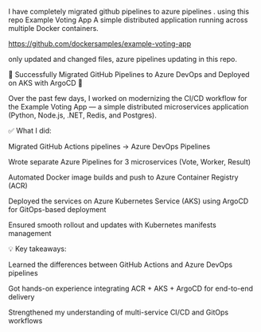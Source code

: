 I have completely migrated github pipelines to azure pipelines . using this repo Example Voting App A simple distributed application
running across multiple Docker containers.

https://github.com/dockersamples/example-voting-app

only updated and changed files, azure pipelines updating in this repo.

🔹 Successfully Migrated GitHub Pipelines to Azure DevOps and Deployed on AKS with ArgoCD 🔹

Over the past few days, I worked on modernizing the CI/CD workflow for the Example Voting App — a simple distributed microservices application (Python, Node.js, .NET, Redis, and Postgres).

✅ What I did:

Migrated GitHub Actions pipelines → Azure DevOps Pipelines

Wrote separate Azure Pipelines for 3 microservices (Vote, Worker, Result)

Automated Docker image builds and push to Azure Container Registry (ACR)

Deployed the services on Azure Kubernetes Service (AKS) using ArgoCD for GitOps-based deployment

Ensured smooth rollout and updates with Kubernetes manifests management

💡 Key takeaways:

Learned the differences between GitHub Actions and Azure DevOps pipelines

Got hands-on experience integrating ACR + AKS + ArgoCD for end-to-end delivery

Strengthened my understanding of multi-service CI/CD and GitOps workflows
